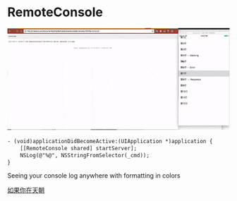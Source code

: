 # RemoteConsole
![](https://github.com/Arbalest313/gitRecord/blob/master/RemoteConsole/RemoteConsole.gif?raw=true)

```objc
- (void)applicationDidBecomeActive:(UIApplication *)application {
    [[RemoteConsole shared] startServer];
    NSLog(@"%@", NSStringFromSelector(_cmd));
}
```
Seeing your console log anywhere with formatting in colors

[如果你在天朝](http://hyyy.me/2017/01/16/RemoteConsole/)
